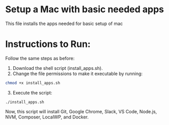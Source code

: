 # Setup a Mac with basic needed apps
This file installs the apps needed for basic setup of mac

# Instructions to Run:
Follow the same steps as before:

1. Download the shell script (install_apps.sh).
2. Change the file permissions to make it executable by running:
```bash
chmod +x install_apps.sh
```
3. Execute the script:
```
./install_apps.sh
```
Now, this script will install 
Git, Google Chrome, Slack, VS Code, Node.js, NVM, Composer, LocalWP, and Docker.

